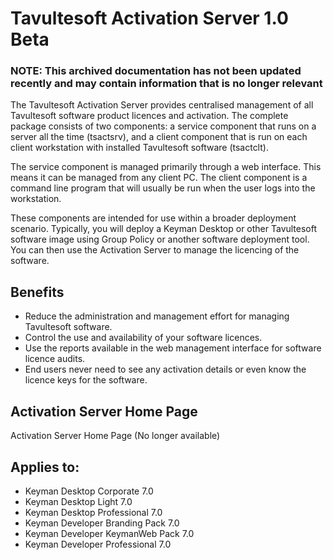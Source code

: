 # Tavultesoft Activation Server 1.0 Beta

### **NOTE**: This archived documentation has not been updated recently and may contain information that is no longer relevant

The Tavultesoft Activation Server provides centralised management of all Tavultesoft software product
licences and activation.  The complete package consists of two components: a service component that runs
on a server all the time (tsactsrv), and a client component that is run on each client workstation with
installed Tavultesoft software (tsactclt).

The service component is managed primarily through a web interface.  This means it can be managed from
any client PC.  The client component is a command line program that will usually be run when the user
logs into the workstation.

These components are intended for use within a broader deployment scenario.  Typically, you will
deploy a Keyman Desktop or other Tavultesoft software image using Group Policy or another software
deployment tool.  You can then use the Activation Server to manage the licencing of the software.

## Benefits

  - Reduce the administration and management effort for managing Tavultesoft software.
  - Control the use and availability of your software licences.
  - Use the reports available in the web management interface for software licence audits.
  - End users never need to see any activation details or even know the licence keys for the software.

## Activation Server Home Page

Activation Server Home Page (No longer available)

## Applies to:
 * Keyman Desktop Corporate 7.0
 * Keyman Desktop Light 7.0
 * Keyman Desktop Professional 7.0
 * Keyman Developer Branding Pack 7.0
 * Keyman Developer KeymanWeb Pack 7.0
 * Keyman Developer Professional 7.0